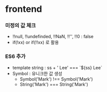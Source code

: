 # frontend

### 미정의 값 체크 
  + !!null, !!undefinded, !!NaN, !!'', !!0  : false
  + if(!xx)  or if(!!xx) 로 활용
### ES6 추가
  + template string  :  ss + ' Lee' === \`${ss} Lee\`
  + Symbol : 유니크한 값 생성  
    + Symbol('Mark') !== Symbol('Mark')   
    + String('Mark') === String('Mark')
